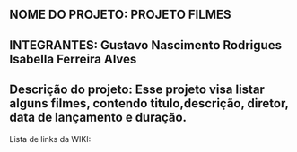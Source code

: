 NOME DO PROJETO:
PROJETO FILMES
--------------------------------
INTEGRANTES:
Gustavo Nascimento Rodrigues 
Isabella Ferreira Alves
--------------------------------
Descrição do projeto:
Esse projeto visa listar alguns filmes, contendo titulo,descrição, diretor, data de lançamento e duração.  
-------------------------------------------------
Lista de links da WIKI:

